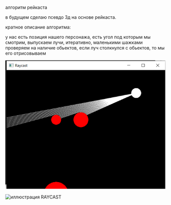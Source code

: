алгоритм рейкаста

в будущем сделаю псевдо 3д на основе рейкаста.

кратное описание алгоритма:

у нас есть позиция нашего персонажа, есть угол под которым мы смотрим, выпускаем лучи, итеративно, маленькими шажками проверяем на наличие обьектов, 
если луч столкнулся с обьектов, то мы его отрисовываем 



![иллюстрация RAYCAST](https://github.com/AndreyTurboPascal3000/raycast/blob/master/raycast_png.png)

![иллюстрация RAYCAST](https://github.com/AndreyTurboPascal3000/raycast/blob/master/raycast.png)

